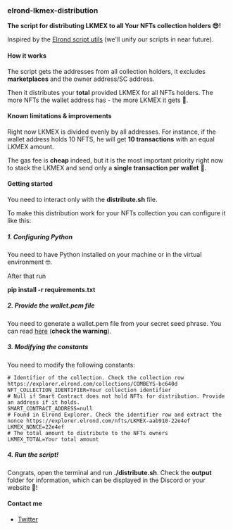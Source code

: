 ### elrond-lkmex-distribution

**The script for distributing LKMEX to all Your NFTs collection holders 😎!**

Inspired by the [Elrond script utils](https://github.com/ElrondNetwork/script-utils) (we'll unify our scripts in near future).

#### How it works
The script gets the addresses from all collection holders, it excludes **marketplaces** and the owner address/SC address.

Then it distributes your **total** provided LKMEX for all NFTs holders. The more NFTs the wallet address has - the more LKMEX it gets 🤑.

#### Known limitations & improvements

Right now LKMEX is divided evenly by all addresses. For instance, if the wallet address holds 10 NFTS, he will get **10 transactions** with an equal LKMEX amount.

The gas fee is **cheap** indeed, but it is the most important priority right now to stack the LKMEX and send only a **single transaction per wallet** 🧐.

#### Getting started

You need to interact only with the **distribute.sh** file.

To make this distribution work for your NFTs collection you can configure it like this:

##### 1. Configuring Python
You need to have Python installed on your machine or in the virtual environment 🤓. 

After that run

**pip install -r requirements.txt**

##### 2. Provide the wallet.pem file
You need to generate a wallet.pem file from your secret seed phrase. You can read [here](https://docs.elrond.com/sdk-and-tools/erdpy/deriving-the-wallet-pem-file/) (**check the warning**).

##### 3. Modifying the constants

You need to modify the following constants:

```shell
# Identifier of the collection. Check the collection row https://explorer.elrond.com/collections/COMBEYS-bc640d
NFT_COLLECTION_IDENTIFIER=Your collection identifier
# Null if Smart Contract does not hold NFTs for distribution. Provide an address if it holds.
SMART_CONTRACT_ADDRESS=null
# Found in Elrond Explorer. Check the identifier row and extract the nonce https://explorer.elrond.com/nfts/LKMEX-aab910-22e4ef
LKMEX_NONCE=22e4ef
# The total amount to distribute to the NFTs owners
LKMEX_TOTAL=Your total amount
```
##### 4. Run the script!
Congrats, open the terminal and run **./distribute.sh**. Check the **output** folder for information, which can be displayed in the Discord or your website 🥳! 
#### Contact me
- [Twitter](https://twitter.com/wellbranding)
